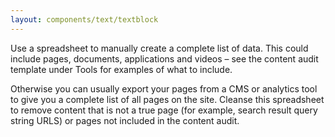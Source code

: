 ```yaml
---
layout: components/text/textblock
---
```


Use a spreadsheet to manually create a complete list of data. This could include pages, documents, applications and videos – see the content audit template under Tools for examples of what to include.

Otherwise you can usually export your pages from a CMS or analytics tool to give you a complete list of all pages on the site. Cleanse this spreadsheet to remove content that is not a true page (for example, search result query string URLS) or pages not included in the content audit.
